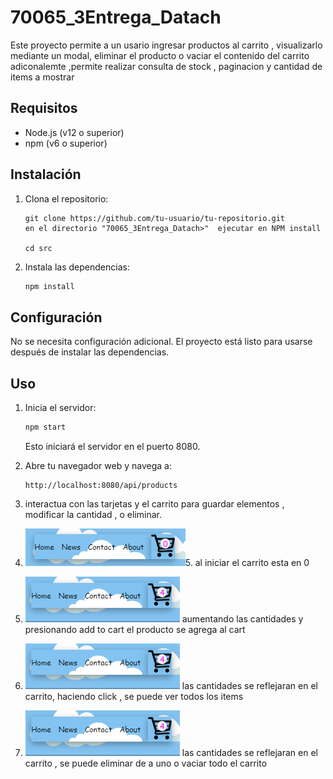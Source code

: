 # 70065_3Entrega_Datach


Este proyecto permite a un usario ingresar  productos al carrito , visualizarlo mediante un modal, eliminar el producto o vaciar el contenido del carrito 
adiconalemte ,permite realizar consulta de stock , paginacion y  cantidad de items a mostrar 

## Requisitos

- Node.js (v12 o superior)
- npm (v6 o superior)

## Instalación

1. Clona el repositorio:

    ```
    git clone https://github.com/tu-usuario/tu-repositorio.git
    en el directorio "70065_3Entrega_Datach>"  ejecutar en NPM install
    
    cd src
    ```

2. Instala las dependencias:

    ```bash
    npm install
    ```

## Configuración

No se necesita configuración adicional. El proyecto está listo para usarse después de instalar las dependencias.

## Uso

1. Inicia el servidor:

    ```bash
    npm start
    ```

    Esto iniciará el servidor en el puerto 8080.

2. Abre tu navegador web y navega a:

    ```
    http://localhost:8080/api/products
    ```

3. interactua con las tarjetas y el carrito para  guardar elementos , modificar la cantidad , o eliminar.
4. ![carrito vacio al iniciar la app](animatedCollection/src/public/img/carrito_vacio.png)5.  al iniciar el carrito esta en 0
6. ![card en 0 ](animatedCollection/src/public/img/card_elemetos.png) aumentando las cantidades y presionando add to cart el producto se agrega al cart
7. ![carrtio con items ](animatedCollection/src/public/img/carrito_con_items.png) las cantidades se reflejaran en el carrito, haciendo click , se puede ver todos los items
8. ![modal con itesms ](animatedCollection/src/public/img/carrito_con_items.png) las cantidades se reflejaran en el carrito , se puede eliminar de a uno o vaciar todo el carrito
   




